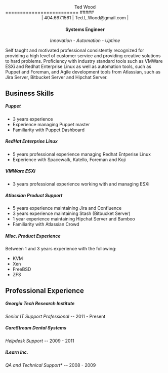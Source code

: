 <center>Ted Wood</center>
=========================
##### <center>| 404.667.1561 | Ted.L.Wood@gmail.com |</center>

#### <center>Systems Engineer</center>
*<center>Innovation - Automation - Uptime</center>*

Self taught and motivated professional consistently recognized for providing a high level of customer service and providing creative solutions to hard problems. Proficiency with industry standard tools such as VMWare ESXi and Redhat Enterprise Linux as well as automation tools, such as Puppet and Foreman, and Agile development tools from Atlassian, such as Jira Server, Bitbucket Server and Hipchat Server.

Business Skills
---------------------------------------

##### Puppet

* 3 years experience
* Experience managing Puppet master
* Familiarity with Puppet Dashboard

##### RedHat Enterprise Linux

* 5 years professional experience managing Redhat Entperise Linux
* Experience with Spacewalk, Katello, Foreman and Koji

##### VMWare ESXi

* 3 years professional experience working with and managing ESXi

##### Atlassian Product Support

* 5 years experience maintaining Jira and Confluence
* 3 years experience maintaining Stash (Bitbucket Server)
* 1 year experience maintaining Hipchat Server and Bamboo
* Familiarity with Atlassian Crowd

##### Misc. Product Experience
Between 1 and 3 years experience with the following:

* KVM 
* Xen 
* FreeBSD
* ZFS

Professional Experience
-----------------------

##### Georgia Tech Research Institute
*Senior IT Support Professional* -- 2011 - Present

##### CareStream Dental Systems
*Helpdesk Support* -- 2009 - 2011

##### iLearn Inc.
*QA and Technical Support** -- 2008 - 2009


